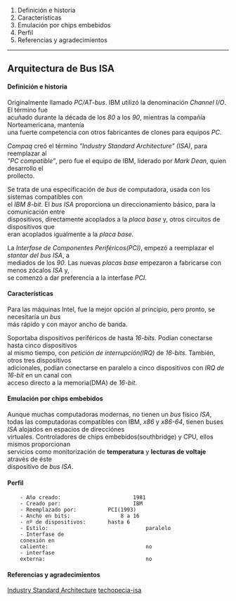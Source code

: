 1. Definición e historia
2. Características
3. Emulación por chips embebidos
4. Perfil
99. Referencias y agradecimientos
---



## Arquitectura de Bus ISA


#### Definición e historia

Originalmente llamado _PC/AT-bus_. IBM utilizó la denominación _Channel I/O_. El término fue  
acuñado durante la década de los _80_ a los _90_, mientras la compañía Norteamericana, mantenía  
una fuerte competencia con otros fabricantes de clones para equipos _PC_.  

_Compaq_ creó el término _"Industry Standard Architecture" (ISA)_, para reemplazar al  
_"PC compatible"_, pero fue el equipo de IBM, liderado por _Mark Dean_, quien desarrollo el  
prollecto.  

Se trata de una especificación de _bus_ de computadora, usada con los sistemas compatibles con  
el _IBM 8-bit_. El _bus ISA_ proporciona un direccionamiento básico, para la comunicación entre  
dispositivos, directamente acoplados a la _placa base_ y, otros circuitos de dispositivos que  
eran acoplados igualmente a la _placa base_.  

La _Interfase de Componentes Periféricos(PCI)_, empezó a reemplazar el _stantar del bus ISA_, a  
mediados de los _90_. Las nuevas _placas base_ empezaron a fabricarse con menos zócalos _ISA_ y,  
se comenzó a dar preferencia a la interfase _PCI_.  


#### Características

Para las máquinas Intel, fue la mejor opción al principio, pero pronto, se necesitaría un _bus_  
más rápido y con mayor ancho de banda. 

Soportaba dispositivos periféricos de hasta _16-bits_. Podían conectarse hasta cinco dispositivos  
al mismo tiempo, con _petición de interrupción(IRQ)_ de _16-bits_. También, otros tres dispositivos  
adicionales, podían conectarse en paralelo a cinco dispositivos con _IRQ de 16-bit_ en un canal con  
acceso directo a la memoria(DMA) de _16-bit_.


#### Emulación por chips embebidos

Aunque muchas computadoras modernas, no tienen un _bus_ físico _ISA_, todas las computadoras
compatibles con IBM, _x86_ y _x86-64_, tienen buses _ISA_ alojados en espacios de direcciónes  
virtuales. Controladores de chips embebidos(southbridge) y CPU, ellos mismos proporcionan  
servicios como monitorización de __temperatura__ y __lecturas de voltaje__  através de éste  
dispositivo de _bus ISA_.  


#### Perfil

		- Año creado:						1981
		- Creado por:						IBM
		- Reemplazado por:			PCI(1993)
		- Ancho en bits:				8 a 16
		- nº de dispositivos:		hasta 6
		- Estilo:								paralelo
		- Interfase de
		conexión en 
		caliente:								no
		- interfase
		externa:								no


####  Referencias y agradecimientos

[Industry Standard Architecture](https://en.wikipedia.org/wiki/Industry_Standard_Architecture)
[techopecia-isa](https://www.techopedia.com/definition/5298/industry_standard_architecture-isa)
